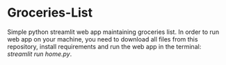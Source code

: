 # Groceries-List
Simple python streamlit web app maintaining groceries list.
In order to run web app on your machine, you need to download all files from this repository, install requirements and run the web app in the terminal: _streamlit run home.py_.
